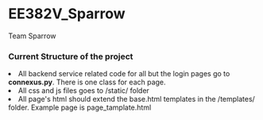 # EE382V_Sparrow
Team Sparrow

<h3>Current Structure of the project</h3>

<li>All backend service related code for all but the login pages go to <b>connexus.py</b>. There is one class for each page.</li>
<li>All css and js files goes to /static/ folder</li>
<li>All page's html should extend the base.html templates in the /templates/ folder. Example page is page_tamplate.html</li>

